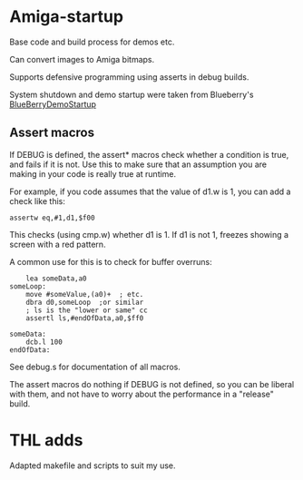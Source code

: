 # Amiga-startup

Base code and build process for demos etc.

Can convert images to Amiga bitmaps.

Supports defensive programming using asserts in debug builds.

System shutdown and demo startup were taken from Blueberry's
[BlueBerryDemoStartup](http://ada.untergrund.net/forum/index.php?action=vthread&forum=4&topic=444)

## Assert macros

If DEBUG is defined, the assert* macros check whether a
condition is true, and fails if it is not.
Use this to make sure that an assumption you are making in
your code is really true at runtime.

For example, if you code assumes that the value of d1.w is 1,
you can add a check like this:

    assertw eq,#1,d1,$f00

This checks (using cmp.w) whether d1 is 1.
If d1 is not 1, freezes showing a screen with a red pattern.

A common use for this is to check for buffer overruns:

        lea someData,a0
    someLoop:
        move #someValue,(a0)+  ; etc.
        dbra d0,someLoop  ;or similar
        ; ls is the "lower or same" cc
        assertl ls,#endOfData,a0,$ff0

    someData:
        dcb.l 100
    endOfData:

See debug.s for documentation of all macros.

The assert macros do nothing if DEBUG is not defined,
so you can be liberal with them,
and not have to worry about the performance in a "release" build.

# THL adds

Adapted makefile and scripts to suit my use.



